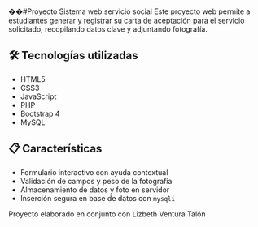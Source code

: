 ��# P r o y e c t o  Sistema web servicio social
Este proyecto web permite a estudiantes generar y registrar su carta de aceptación para el servicio solicitado, recopilando datos clave y adjuntando fotografía.

## 🛠 Tecnologías utilizadas
- HTML5
- CSS3
- JavaScript
- PHP
- Bootstrap 4
- MySQL

## 📋 Características
- Formulario interactivo con ayuda contextual
- Validación de campos y peso de la fotografía
- Almacenamiento de datos y foto en servidor
- Inserción segura en base de datos con `mysqli`

Proyecto elaborado en conjunto con Lizbeth Ventura Talón
 
 
